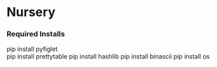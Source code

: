 # Nursery

### Required Installs
pip install pyfiglet<br>
pip install prettytable 
pip install hashlib
pip install binascii
pip install os
